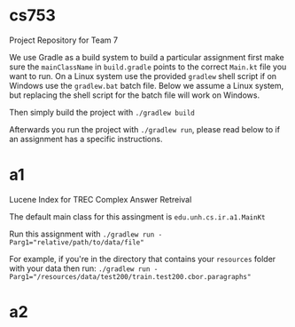 # cs753

Project Repository for Team 7

We use Gradle as a build system to build a particular assignment first make sure the `mainClassName` in `build.gradle` points to the correct `Main.kt` file you want to run. On a Linux system use the provided `gradlew` shell script if on Windows use the `gradlew.bat` batch file. Below we assume a Linux system, but replacing the shell script for the batch file will work on Windows.

Then simply build the project with ```./gradlew build```

Afterwards you run the project with ```./gradlew run```, please read below to if an assignment has a specific instructions.

# a1

Lucene Index for TREC Complex Answer Retreival

The default main class for this assingment is ```edu.unh.cs.ir.a1.MainKt```

Run this assignment with ```./gradlew run -Parg1="relative/path/to/data/file"```

For example, if you're in the directory that contains your `resources` folder with your data then run: ```./gradlew run -Parg1="/resources/data/test200/train.test200.cbor.paragraphs"```

# a2
